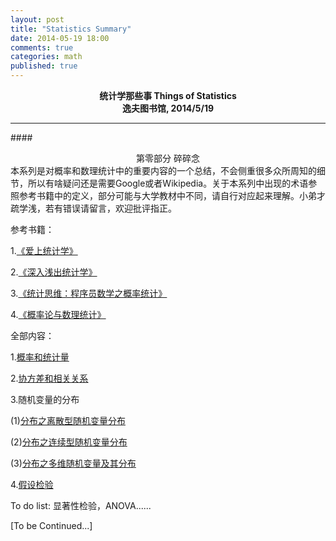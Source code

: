 ```yaml
---
layout: post
title: "Statistics Summary"
date: 2014-05-19 18:00
comments: true
categories: math
published: true
---
```


**<center>统计学那些事 Things of Statistics</center>**
**<center>逸夫图书馆, 2014/5/19</center>**

----------

####<center>第零部分 碎碎念</center>
本系列是对概率和数理统计中的重要内容的一个总结，不会侧重很多众所周知的细节，所以有啥疑问还是需要Google或者Wikipedia。关于本系列中出现的术语参照参考书籍中的定义，部分可能与大学教材中不同，请自行对应起来理解。小弟才疏学浅，若有错误请留言，欢迎批评指正。

参考书籍：

1.[《爱上统计学》](http://book.douban.com/subject/2985995/)

2.[《深入浅出统计学》](http://book.douban.com/subject/7056708/)

3.[《统计思维：程序员数学之概率统计》](http://book.douban.com/subject/24381562/)

4.[《概率论与数理统计》](http://book.douban.com/subject/3165271/)

全部内容：

1.[概率和统计量](http://hujiaweibujidao.github.io/blog/2014/05/19/statistics-summary-1/)

2.[协方差和相关关系](http://hujiaweibujidao.github.io/blog/2014/05/19/statistics-summary-3/)

3.随机变量的分布

(1)[分布之离散型随机变量分布](http://hujiaweibujidao.github.io/blog/2014/05/19/statistics-summary-2/)

(2)[分布之连续型随机变量分布](http://hujiaweibujidao.github.io/blog/2014/05/19/statistics-summary-2-1/)

(3)[分布之多维随机变量及其分布](http://hujiaweibujidao.github.io/blog/2014/05/19/statistics-summary-2-2/)

4.[假设检验](http://hujiaweibujidao.github.io/blog/2014/05/19/statistics-summary-4/)

To do list: 显著性检验，ANOVA......

[To be Continued...]


